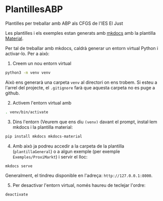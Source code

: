 # PlantillesABP

Plantilles per treballar amb ABP als CFGS de l'IES El Just

Les plantilles i els exemples estan generats amb [mkdocs](https://www.mkdocs.org/) amb la plantilla [Material](https://squidfunk.github.io/mkdocs-material/).

Per tal de treballar amb mkdocs, caldrà generar un entorn virtual Python i activar-lo. Per a això:

1. Creem un nou entorn virtual

```bash
python3 -m venv venv
```

Això ens generarà una carpeta `venv` al directori on ens trobem. Si esteu a l'arrel del projecte, el `.gitignore` farà que aquesta carpeta no es puge a github.

2. Activem l'entorn virtual amb

```bash
. venv/bin/activate
```

3. Dins l'entorn (Veurem que ens diu `(venv)` davant el prompt, instal·lem mkdocs i la plantilla material:

```bash
pip install mkdocs mkdocs-material
```

4. Amb això ja podreu accedir a la carpeta de la plantilla (`plantillaGeneral`) o a algun exemple (per exemple `Exemples/ProxiMarkt`) i servir el lloc:

```
mkdocs serve
```

Generalment, el tindreu disponible en l'adreça: `http://127.0.0.1:8000`.


5. Per desactivar l'entorn virtual, només haureu de teclejar l'ordre:

```
deactivate
```